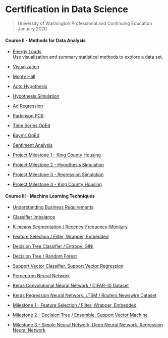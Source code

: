# Certification in Data Science 
> University of Washington Professional and Continuing Education  
> January 2020  

#### Course II - Methods for Data Analysis
* [Energy Loads](https://github.com/n8sean/portfolio/blob/master/Course-02_L01_EnergyLoads.ipynb)<br/>Use visualization and summary statistical methods to explore a data set.
    
* [Visualization](https://github.com/n8sean/portfolio/blob/master/Course-02_L02_Vizualization.ipynb)

* [Monty Hall](https://github.com/n8sean/portfolio/blob/master/Course-02_L03_MontyHall.ipynb)

* [Auto Hypothesis](https://github.com/n8sean/portfolio/blob/master/Course-02_L04_AutoHypothesis.ipynb)

* [Hypothesis Simulation](https://github.com/n8sean/portfolio/blob/master/Course-02_L05_HypothesisSim.ipynb)

* [Ad Regression](https://github.com/n8sean/portfolio/blob/master/Course-02_L06_AdRegression.ipynb)

* [Parkinson PCR](https://github.com/n8sean/portfolio/blob/master/Course-02_L07_ParkinsonPCR.ipynb)

* [Time Series OpEd](https://github.com/n8sean/portfolio/blob/master/Course-02_L08_TimeseriesOpEd.ipynb)

* [Baye's OpEd](https://github.com/n8sean/portfolio/blob/master/Course-02_L09_BayesOpEd.ipynb)

* [Sentiment Analysis](https://github.com/n8sean/portfolio/blob/master/Course-02_L10_Sentiment_Analysis2.ipynb)

* [Project Milestone 1 - King County Housing](https://github.com/n8sean/portfolio/blob/master/Course-02_Milestone-01_KingCountyHousing.ipynb)

* [Project Milestone 2 - Hypothesis Simulation](https://github.com/n8sean/portfolio/blob/master/Course-02_Milestone-02_HypothesisSim.ipynb)

* [Project Milestone 3 - Regression Simulation](https://github.com/n8sean/portfolio/blob/master/Course-02_Milestone-03_RegressionSim.ipynb)

* [Project Milestone 4 - King County Housing](https://github.com/n8sean/portfolio/blob/master/Course-02_Milestone-04_KingCountyHousing.ipynb)


#### Course III - Machine Learning Techniques
* [Understanding Business Requirements](https://github.com/n8sean/portfolio/blob/master/Course-03_L01_Understanding-Business-Requirements.pdf)

* [Classifier Imbalance](https://github.com/n8sean/portfolio/blob/master/Course-03_L02_Classifier-Imbalance.ipynb)

* [K-means Segmentation / Recency-Frequency-Monitary](https://github.com/n8sean/portfolio/blob/master/Course-03_L03_Kmeans-Segmentation_Recency-Frequency-Monitary.ipynb)

* [Feature Selection / Filter, Wrapper, Embedded](https://github.com/n8sean/portfolio/blob/master/Course-03_L04_Feature-Selection_Filter-Wrapper-Embedded.ipynb)

* [Decision Tree Classifier / Entropy, GINI](https://github.com/n8sean/portfolio/blob/master/Course-03_L05_Decision-Tree-Classifier_Entropy-Gini.ipynb)

* [Decision Tree / Random Forest](https://github.com/n8sean/portfolio/blob/master/Course-03_L06_Decision-Tree_Random-Forest.ipynb)

* [Support Vector Classifier, Support Vector Regression](https://github.com/n8sean/portfolio/blob/master/Course-03_L07_Support-Vector-Classifier_Support-Vector-Regression.ipynb)

* [Perceptron Neural Network](https://github.com/n8sean/portfolio/blob/master/Course-03_L08_Perceptron-Neural-Network.ipynb)

* [Keras Convolutional Neural Network / CIFAR-10 Dataset](https://github.com/n8sean/portfolio/blob/master/Course-03_L09_Keras_Convolutional-Neural-Network_CIFAR-10.ipynb)

* [Keras Regression Neural Network, LTSM / Routers Newswire Dataset](https://github.com/n8sean/portfolio/blob/master/Course-03_L10_Keras_Regression-Neural-Network_LTSM_Routers-Newswire.ipynb)

* [Milestone 1 - Feature Selection / Filter, Wrapper, Embedded](https://github.com/n8sean/portfolio/blob/master/Course-03_Milestone-01_Feature-Selection_Filter-Wrapper-Embedded.ipynb)

* [Milestone 2 - Decision Tree / Ensemble, Support Vector Machine](https://github.com/n8sean/portfolio/blob/master/Course-03_Milestone-02_Decision-Tree_Ensemble-Decision-Tree_Support-Vector-Machine.ipynb)

* [Milestone 3 - Simple Neural Network, Deep Neural Network, Regression Neural Network](https://github.com/n8sean/portfolio/blob/master/Course-03_Milestone-03_Simple-Neural-Network_Deep-Neural-Network_Regression-Neural-Network.ipynb)
